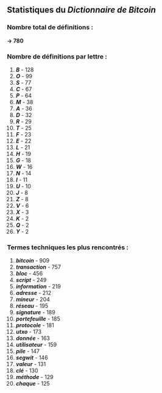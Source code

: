 ## Statistiques du *Dictionnaire de Bitcoin*

### Nombre total de définitions : 
**-> 780**

### Nombre de définitions par lettre :
1. ***B*** - 128
2. ***O*** - 99
3. ***S*** - 77
4. ***C*** - 67
5. ***P*** - 64
6. ***M*** - 38
7. ***A*** - 36
8. ***D*** - 32
9. ***R*** - 29
10. ***T*** - 25
11. ***F*** - 23
12. ***E*** - 22
13. ***L*** - 21
14. ***H*** - 19
15. ***G*** - 18
16. ***W*** - 16
17. ***N*** - 14
18. ***I*** - 11
19. ***U*** - 10
20. ***J*** - 8
21. ***Z*** - 8
22. ***V*** - 6
23. ***X*** - 3
24. ***K*** - 2
25. ***Q*** - 2
26. ***Y*** - 2

### Termes techniques les plus rencontrés :
1. ***bitcoin*** - 909
2. ***transaction*** - 757
3. ***bloc*** - 456
4. ***script*** - 249
5. ***information*** - 219
6. ***adresse*** - 212
7. ***mineur*** - 204
8. ***réseau*** - 195
9. ***signature*** - 189
10. ***portefeuille*** - 185
11. ***protocole*** - 181
12. ***utxo*** - 173
13. ***donnée*** - 163
14. ***utilisateur*** - 159
15. ***pile*** - 147
16. ***segwit*** - 146
17. ***valeur*** - 131
18. ***clé*** - 130
19. ***méthode*** - 129
20. ***chaque*** - 125
